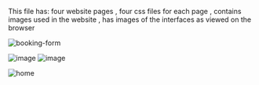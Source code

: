 This file has:
four website pages ,
four css files for each page ,
contains images used in the website ,
has images of the interfaces as viewed on the browser

![booking-form](https://github.com/user-attachments/assets/e8f1eed0-9d6d-4a9e-a92a-c24152fc1ff3)

![image](https://github.com/user-attachments/assets/adac982a-37d7-41e4-989b-39d4458261c8)
![image](https://github.com/user-attachments/assets/d9f39269-ec04-46c4-b5a0-167e879ad31e)

![home](https://github.com/user-attachments/assets/0411003d-d4db-4bda-9068-dd7cf3501f16)
